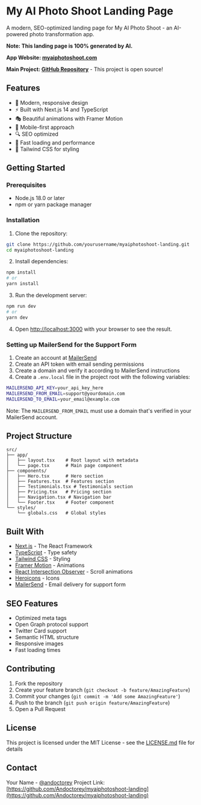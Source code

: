 # My AI Photo Shoot Landing Page

A modern, SEO-optimized landing page for My AI Photo Shoot - an AI-powered photo transformation app.

**Note: This landing page is 100% generated by AI.**

**App Website: [myaiphotoshoot.com](https://myaiphotoshoot.com)**

**Main Project: [GitHub Repository](https://github.com/Andoctorey/myaiphotoshoot.com)** - This project is open source!

## Features

- 🎨 Modern, responsive design
- ⚡ Built with Next.js 14 and TypeScript
- 🎭 Beautiful animations with Framer Motion
- 📱 Mobile-first approach
- 🔍 SEO optimized
- 🎯 Fast loading and performance
- 🌈 Tailwind CSS for styling

## Getting Started

### Prerequisites

- Node.js 18.0 or later
- npm or yarn package manager

### Installation

1. Clone the repository:
```bash
git clone https://github.com/yourusername/myaiphotoshoot-landing.git
cd myaiphotoshoot-landing
```

2. Install dependencies:
```bash
npm install
# or
yarn install
```

3. Run the development server:
```bash
npm run dev
# or
yarn dev
```

4. Open [http://localhost:3000](http://localhost:3000) with your browser to see the result.

### Setting up MailerSend for the Support Form

1. Create an account at [MailerSend](https://app.mailersend.com/)
2. Create an API token with email sending permissions
3. Create a domain and verify it according to MailerSend instructions
4. Create a `.env.local` file in the project root with the following variables:

```bash
MAILERSEND_API_KEY=your_api_key_here
MAILERSEND_FROM_EMAIL=support@yourdomain.com
MAILERSEND_TO_EMAIL=your_email@example.com
```

Note: The `MAILERSEND_FROM_EMAIL` must use a domain that's verified in your MailerSend account.

## Project Structure

```
src/
├── app/
│   ├── layout.tsx    # Root layout with metadata
│   └── page.tsx      # Main page component
├── components/
│   ├── Hero.tsx      # Hero section
│   ├── Features.tsx  # Features section
│   ├── Testimonials.tsx # Testimonials section
│   ├── Pricing.tsx   # Pricing section
│   ├── Navigation.tsx # Navigation bar
│   └── Footer.tsx    # Footer component
└── styles/
    └── globals.css   # Global styles
```

## Built With

- [Next.js](https://nextjs.org/) - The React Framework
- [TypeScript](https://www.typescriptlang.org/) - Type safety
- [Tailwind CSS](https://tailwindcss.com/) - Styling
- [Framer Motion](https://www.framer.com/motion/) - Animations
- [React Intersection Observer](https://github.com/thebuilder/react-intersection-observer) - Scroll animations
- [Heroicons](https://heroicons.com/) - Icons
- [MailerSend](https://www.mailersend.com/) - Email delivery for support form

## SEO Features

- Optimized meta tags
- Open Graph protocol support
- Twitter Card support
- Semantic HTML structure
- Responsive images
- Fast loading times

## Contributing

1. Fork the repository
2. Create your feature branch (`git checkout -b feature/AmazingFeature`)
3. Commit your changes (`git commit -m 'Add some AmazingFeature'`)
4. Push to the branch (`git push origin feature/AmazingFeature`)
5. Open a Pull Request

## License

This project is licensed under the MIT License - see the [LICENSE.md](LICENSE.md) file for details

## Contact

Your Name - [@andoctorey](https://x.com/andoctorey)
Project Link: [https://github.com/Andoctorey/myaiphotoshoot-landing](https://github.com/Andoctorey/myaiphotoshoot-landing)
